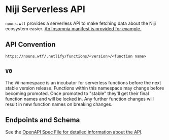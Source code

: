 # Niji Serverless API

`nouns.wtf` provides a serverless API to make fetching data about the Niji ecosystem easier. [An Insomnia manifest is provided for example.](./docs/insomnia.json)

## API Convention

`https://nouns.wtf/.netlify/functions/<version>/<function name>`

## `V0`

The `V0` namespace is an incubator for serverless functions before the next stable version release. Functions within this namespace may change before becoming promoted. Once promoted to "stable" they'll get their final function names and will be locked in. Any further function changes will result in new function names on breaking changes.

## Endpoints and Schema

See the [OpenAPI Spec File for detailed information about the API](docs/swagger.yaml).
